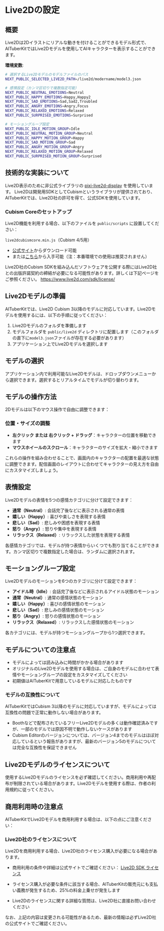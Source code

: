 # Live2Dの設定

## 概要

Live2Dは2Dイラストにリアルな動きを付けることができるモデル形式で、AITuberKitではLive2Dモデルを使用してAIキャラクターを表示することができます。

**環境変数**:

```bash
# 選択するLive2Dモデルのモデルファイルのパス
NEXT_PUBLIC_SELECTED_LIVE2D_PATH=/live2d/modername/model3.json

# 感情設定（カンマ区切りで複数指定可能）
NEXT_PUBLIC_NEUTRAL_EMOTIONS=Neutral
NEXT_PUBLIC_HAPPY_EMOTIONS=Happy,Happy2
NEXT_PUBLIC_SAD_EMOTIONS=Sad,Sad2,Troubled
NEXT_PUBLIC_ANGRY_EMOTIONS=Angry,Focus
NEXT_PUBLIC_RELAXED_EMOTIONS=Relaxed
NEXT_PUBLIC_SURPRISED_EMOTIONS=Surprised

# モーショングループ設定
NEXT_PUBLIC_IDLE_MOTION_GROUP=Idle
NEXT_PUBLIC_NEUTRAL_MOTION_GROUP=Neutral
NEXT_PUBLIC_HAPPY_MOTION_GROUP=Happy
NEXT_PUBLIC_SAD_MOTION_GROUP=Sad
NEXT_PUBLIC_ANGRY_MOTION_GROUP=Angry
NEXT_PUBLIC_RELAXED_MOTION_GROUP=Relaxed
NEXT_PUBLIC_SURPRISED_MOTION_GROUP=Surprised
```

## 技術的な実装について

Live2D表示のために非公式ライブラリの [pixi-live2d-display](https://github.com/RaSan147/pixi-live2d-display) を使用しています。
Live2Dは開発用SDKとしてCubismというライブラリが提供されており、AITuberKitでは、Live2D社の許可を得て、公式SDKを使用しています。

### Cubism Coreのセットアップ

Live2D機能を利用する場合、以下のファイルを `public/scripts` に設置してください：

`live2dcubismcore.min.js`（Cubism 4/5用）

- [公式サイト](https://www.live2d.com/sdk/download/web/)からダウンロード可能
- または[こちら](https://cubism.live2d.com/sdk-web/cubismcore/live2dcubismcore.min.js)から入手可能（注：本番環境での使用は推奨されません）

Live2D社のCubism SDKを組み込んだソフトウェアを公開する際にはLive2D社との出版許諾契約の締結が必要になる可能性があります。詳しくは下記ページをご参照ください。
https://www.live2d.com/sdk/license/

## Live2Dモデルの準備

AITuberKitでは、Live2D Cubism 3以降のモデルに対応しています。Live2Dモデルを使用するには、以下の手順に従ってください：

1. Live2Dモデルのフォルダを準備します
2. モデルフォルダを `public/live2d` ディレクトリに配置します（このフォルダの直下に`model3.json`ファイルが存在する必要があります）
3. アプリケーション上でLive2Dモデルを選択します

## モデルの選択

アプリケーション内で利用可能なLive2Dモデルは、ドロップダウンメニューから選択できます。選択するとリアルタイムでモデルが切り替わります。

## モデルの操作方法

2Dモデルは以下のマウス操作で自由に調整できます：

### 位置・サイズの調整

- **左クリック または 右クリック + ドラッグ**：キャラクターの位置を移動できます
- **マウスホイールのスクロール**：キャラクターのサイズを拡大・縮小できます

これらの操作を組み合わせることで、画面内のキャラクターの配置を最適な状態に調整できます。配信画面のレイアウトに合わせてキャラクターの見え方を自由にカスタマイズしましょう。

## 表情設定

Live2Dモデルの表情を5つの感情カテゴリに分けて設定できます：

- **通常（Neutral）**: 会話完了後などに表示される通常の表情
- **嬉しい（Happy）**: 喜びや楽しさを表現する表情
- **悲しい（Sad）**: 悲しみや困惑を表現する表情
- **怒り（Angry）**: 怒りや集中を表現する表情
- **リラックス（Relaxed）**: リラックスした状態を表現する表情

各感情カテゴリでは、モデルが持つ表情からいくつでも割り当てることができます。カンマ区切りで複数指定した場合は、ランダムに選択されます。

## モーショングループ設定

Live2Dモデルのモーションを6つのカテゴリに分けて設定できます：

- **アイドル時（Idle）**: 会話完了後などに表示されるアイドル状態のモーション
- **通常（Neutral）**: 通常の感情状態のモーション
- **嬉しい（Happy）**: 喜びの感情状態のモーション
- **悲しい（Sad）**: 悲しみの感情状態のモーション
- **怒り（Angry）**: 怒りの感情状態のモーション
- **リラックス（Relaxed）**: リラックスした感情状態のモーション

各カテゴリには、モデルが持つモーショングループから1つ選択できます。

## モデルについての注意点

- モデルによっては読み込みに時間がかかる場合があります
- オリジナルのLive2Dモデルを使用する場合は、ご自身のモデルに合わせて表情やモーショングループの設定をカスタマイズしてください
- 初期値はAITuberKitで用意しているモデルに対応したものです

### モデルの互換性について

AITuberKitではCubism 3以降のモデルに対応していますが、モデルによっては互換性の問題で正常に動作しない場合があります。

- Boothなどで配布されているフリーLive2Dモデルの多くは動作確認済みですが、一部のモデルでは原因不明で動作しないケースがあります
- Cubism Editorのバージョンについては、バージョン4までのモデルはほぼ対応しているという報告がありますが、最新のバージョン5のモデルについては完全な互換性を保証できません

## Live2Dモデルのライセンスについて

使用するLive2Dモデルのライセンスを必ず確認してください。商用利用や再配布が制限されている場合があります。Live2Dモデルを使用する際は、作者の利用規約に従ってください。

## 商用利用時の注意点

AITuberKitでLive2Dモデルを商用利用する場合は、以下の点にご注意ください：

### Live2D社のライセンスについて

Live2Dを商用利用する場合、Live2D社のライセンス購入が必要になる場合があります。

- 商用利用の条件や詳細は公式サイトでご確認ください：
  [Live2D SDK ライセンス](https://www.live2d.com/sdk/license/)

- ライセンス購入が必要な条件に該当する場合、AITuberKitの販売元にも支払い義務が発生するため、25%の料金上乗せが発生します

- Live2Dのライセンスに関する詳細な質問は、Live2D社に直接お問い合わせください

なお、上記の内容は変更される可能性があるため、最新の情報は必ずLive2D社の公式サイトでご確認ください。
